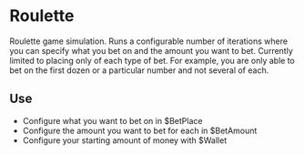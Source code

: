 # Roulette
Roulette game simulation. Runs a configurable number of iterations where you can specify what you bet on and the amount you want to bet. Currently limited to placing only of each type of bet. For example, you are only able to bet on the first dozen or a particular number and not several of each. 

## Use
- Configure what you want to bet on in $BetPlace
- Configure the amount you want to bet for each in $BetAmount
- Configure your starting amount of money with $Wallet
